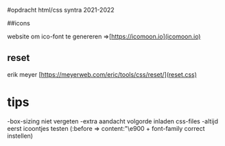 #opdracht html/css syntra 2021-2022

##icons

website om ico-font te genereren =>[https://icomoon.io](icomoon.io)

## reset

erik meyer [https://meyerweb.com/eric/tools/css/reset/](reset.css)

# tips

-box-sizing niet vergeten
-extra aandacht volgorde inladen css-files
-altijd eerst icoontjes testen (:before => content:"\e900 + font-family correct instellen)
